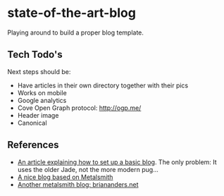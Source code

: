 # state-of-the-art-blog

Playing around to build a proper blog template.

## Tech Todo's

Next steps should be:

* Have articles in their own directory together with their pics
* Works on mobile
* Google analytics
* Cove Open Graph protocol: http://ogp.me/
* Header image
* Canonical
 
 ## References

 * [An article explaining how to set up a basic blog](https://blog.pusher.com/metalsmith-static-with-realtime-comment-features/). The only problem: It uses the older Jade, not the more modern pug...
 * [A nice blog based on Metalsmith](https://github.com/howarddierking/blog.howarddierking.com)
 * [Another metalsmith blog: briananders.net](https://github.com/briananders/briananders.net)
